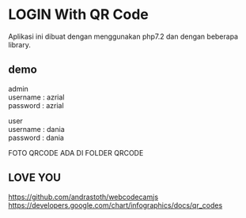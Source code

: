 # LOGIN With QR Code
Aplikasi ini dibuat dengan menggunakan php7.2 dan dengan beberapa library.

## demo
admin<br>
username : azrial<br>
password : azrial

user<br>
username : dania<br>
password : dania

FOTO QRCODE ADA DI FOLDER QRCODE

## LOVE YOU
https://github.com/andrastoth/webcodecamjs <br>
https://developers.google.com/chart/infographics/docs/qr_codes
